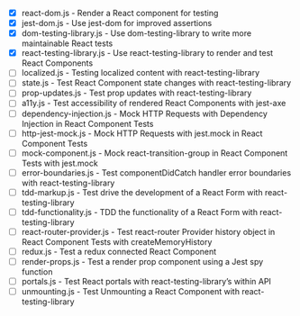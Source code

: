 - [x] react-dom.js - Render a React component for testing
- [x] jest-dom.js - Use jest-dom for improved assertions
- [x] dom-testing-library.js - Use dom-testing-library to write more maintainable React tests
- [x] react-testing-library.js - Use react-testing-library to render and test React Components
- [ ] localized.js - Testing localized content with react-testing-library
- [ ] state.js - Test React Component state changes with react-testing-library
- [ ] prop-updates.js - Test prop updates with react-testing-library
- [ ] a11y.js - Test accessibility of rendered React Components with jest-axe
- [ ] dependency-injection.js - Mock HTTP Requests with Dependency Injection in React Component Tests
- [ ] http-jest-mock.js - Mock HTTP Requests with jest.mock in React Component Tests
- [ ] mock-component.js - Mock react-transition-group in React Component Tests with jest.mock
- [ ] error-boundaries.js - Test componentDidCatch handler error boundaries with react-testing-library
- [ ] tdd-markup.js - Test drive the development of a React Form with react-testing-library
- [ ] tdd-functionality.js - TDD the functionality of a React Form with react-testing-library
- [ ] react-router-provider.js - Test react-router Provider history object in React Component Tests with createMemoryHistory
- [ ] redux.js - Test a redux connected React Component
- [ ] render-props.js - Test a render prop component using a Jest spy function
- [ ] portals.js - Test React portals with react-testing-library’s within API
- [ ] unmounting.js - Test Unmounting a React Component with react-testing-library
